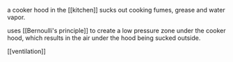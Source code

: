a cooker hood in the [[kitchen]] sucks out cooking fumes, grease and water vapor.

uses [[Bernoulli's principle]] to create a low pressure zone under the cooker hood, which results in the air under the hood being sucked outside.

[[ventilation]]